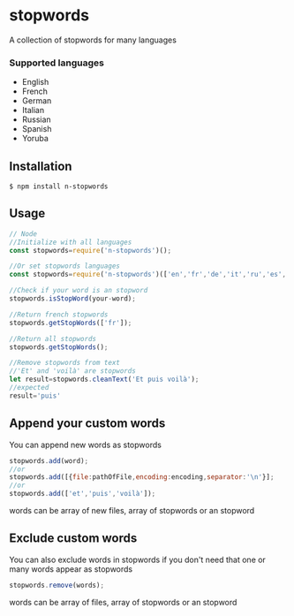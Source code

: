 # stopwords
A collection of stopwords for many languages

<h3>Supported languages</h3>
<ul>
<li>
English
</li>
<li>
French
</li>
<li>
German
</li>
<li>
Italian
</li>
<li>
Russian
</li>
<li>
Spanish
</li>
<li>
Yoruba
</li>
</ul>

## Installation
```
$ npm install n-stopwords
```
## Usage
```javascript
// Node
//Initialize with all languages
const stopwords=require('n-stopwords')(); 

//Or set stopwords languages
const stopwords=require('n-stopwords')(['en','fr','de','it','ru','es','yo']);

//Check if your word is an stopword
stopwords.isStopWord(your-word);

//Return french stopwords
stopwords.getStopWords(['fr']);

//Return all stopwords
stopwords.getStopWords();

//Remove stopwords from text
//'Et' and 'voilà' are stopwords
let result=stopwords.cleanText('Et puis voilà');
//expected 
result='puis'
```
## Append your custom words
You can append new words as stopwords

```javascript
stopwords.add(word);
//or
stopwords.add([{file:pathOfFile,encoding:encoding,separator:'\n'}];
//or
stopwords.add(['et','puis','voilà']);

```
words can be array of new files, array of stopwords or an stopword 

## Exclude custom words

You can also exclude words in stopwords if you don't need that one or many words appear as stopwords
```javascript
stopwords.remove(words);
```
words can be array of files, array of stopwords or an stopword 


